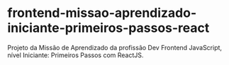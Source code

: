 # frontend-missao-aprendizado-iniciante-primeiros-passos-react
Projeto da Missão de Aprendizado da profissão Dev Frontend JavaScript, nível Iniciante: Primeiros Passos com ReactJS.
